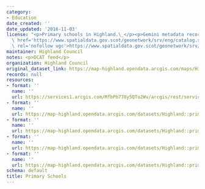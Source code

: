 ```yaml
---
category:
- Education
date_created: ''
date_updated: '2016-11-03'
license: "<p>Primary schools in Highland.\_</p><p>Gemini metadata record is at <a\
  \ href='https://www.spatialdata.gov.scot/geonetwork/srv/eng/catalog.search#/metadata/%7Bb22faf78-3005-46d2-940b-9a9d1f9638d0%7D'\
  \ rel='nofollow ugc'>https://www.spatialdata.gov.scot/geonetwork/srv/eng/catalog.search#/metadata/%7Bb22faf78-3005-46d2-940b-9a9d1f9638d0%7D</a>.</p>"
maintainer: Highland Council
notes: <p>DCAT feed</p>
organization: Highland Council
original_dataset_link: https://map-highland.opendata.arcgis.com/maps/Highland::primary-schools
records: null
resources:
- format: ''
  name: ''
  url: https://services1.arcgis.com/MfbPb778y5QTu2Wv/arcgis/rest/services/PrimarySchools/FeatureServer/0
- format: ''
  name: ''
  url: https://map-highland.opendata.arcgis.com/datasets/Highland::primary-schools.geojson?outSR=%7B%22latestWkid%22%3A27700%2C%22wkid%22%3A27700%7D
- format: ''
  name: ''
  url: https://map-highland.opendata.arcgis.com/datasets/Highland::primary-schools.csv?outSR=%7B%22latestWkid%22%3A27700%2C%22wkid%22%3A27700%7D
- format: ''
  name: ''
  url: https://map-highland.opendata.arcgis.com/datasets/Highland::primary-schools.kml?outSR=%7B%22latestWkid%22%3A27700%2C%22wkid%22%3A27700%7D
- format: ''
  name: ''
  url: https://map-highland.opendata.arcgis.com/datasets/Highland::primary-schools.zip?outSR=%7B%22latestWkid%22%3A27700%2C%22wkid%22%3A27700%7D
schema: default
title: Primary Schools
---
```

